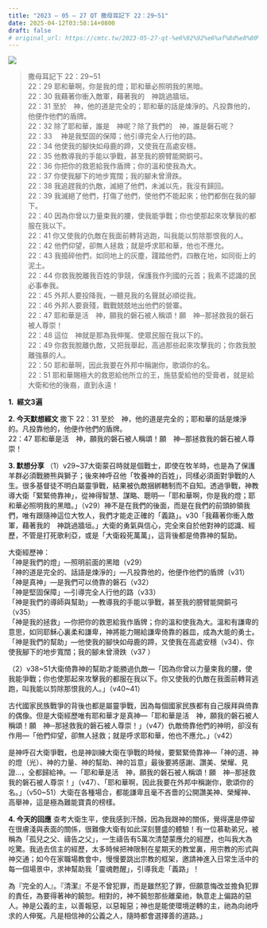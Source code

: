 ```yaml
---
title: "2023 – 05 – 27 QT 撒母耳記下 22：29~51"
date: 2025-04-12T03:58:14+0800
draft: false
# original_url: https://cmtc.tw/2023-05-27-qt-%e6%92%92%e6%af%8d%e8%80%b3%e8%a8%98%e4%b8%8b-22%ef%bc%9a2951
---
```


![](/images/qt.jpg)
> 撒母耳記下 22：29\~51  
> 22：29 耶和華啊，你是我的燈；耶和華必照明我的黑暗。  
> 22：30 我藉著你衝入敵軍，藉著我的　神跳過牆垣。  
> 22：31 至於　神，他的道是完全的；耶和華的話是煉淨的。凡投靠他的，他便作他們的盾牌。  
> 22：32 除了耶和華，誰是　神呢？除了我們的　神，誰是磐石呢？  
> 22：33 　神是我堅固的保障；他引導完全人行他的路。  
> 22：34 他使我的腳快如母鹿的蹄，又使我在高處安穩。  
> 22：35 他教導我的手能以爭戰，甚至我的膀臂能開銅弓。  
> 22：36 你把你的救恩給我作盾牌；你的溫和使我為大。  
> 22：37 你使我腳下的地步寬闊；我的腳未曾滑跌。  
> 22：38 我追趕我的仇敵，滅絕了他們，未滅以先，我沒有歸回。  
> 22：39 我滅絕了他們，打傷了他們，使他們不能起來；他們都倒在我的腳下。  
> 22：40 因為你曾以力量束我的腰，使我能爭戰；你也使那起來攻擊我的都服在我以下。  
> 22：41 你又使我的仇敵在我面前轉背逃跑，叫我能以剪除那恨我的人。  
> 22：42 他們仰望，卻無人拯救；就是呼求耶和華，他也不應允。  
> 22：43 我搗碎他們，如同地上的灰塵，踐踏他們，四散在地，如同街上的泥土。  
> 22：44 你救我脫離我百姓的爭競，保護我作列國的元首；我素不認識的民必事奉我。  
> 22：45 外邦人要投降我，一聽見我的名聲就必順從我。  
> 22：46 外邦人要衰殘，戰戰兢兢地出他們的營寨。  
> 22：47 耶和華是活　神，願我的磐石被人稱頌！願　神─那拯救我的磐石被人尊崇！  
> 22：48 這位　神就是那為我伸冤、使眾民服在我以下的。  
> 22：49 你救我脫離仇敵，又把我舉起，高過那些起來攻擊我的；你救我脫離強暴的人。  
> 22：50 耶和華啊，因此我要在外邦中稱謝你，歌頌你的名。  
> 22：51 耶和華賜極大的救恩給他所立的王，施慈愛給他的受膏者，就是給大衛和他的後裔，直到永遠！

**1.  經文3遍**

**2. 今天默想經文**
撒下 22：31 至於　神，他的道是完全的；耶和華的話是煉淨的。凡投靠他的，他便作他們的盾牌。  
22：47 耶和華是活　神，願我的磐石被人稱頌！願　神─那拯救我的磐石被人尊崇！

**3. 默想分享**
（1）v29\~37大衛蒙召時就是個戰士，即使在牧羊時，也是為了保護羊群必須戰勝熊與獅子；後來神呼召他「牧養神的百姓」，同樣必須面對爭戰的人生。很多基督徒不明白屬靈爭戰，結果被仇敵捆綁轄制而不自知。透過爭戰，神教導大衛「緊緊倚靠神」，從神得智慧、謀略、聰明—「耶和華啊，你是我的燈；耶和華必照明我的黑暗。」（v29）神不是在我們的後面，而是在我們的前頭帥領我們，唯有跟隨神這位大牧人，我們才能走正確的「義路」。v30「我藉著你衝入敵軍，藉著我的　神跳過牆垣。」大衛的勇氣與信心，完全來自於他對神的認識、經歷，不管是打死歌利亞，或是「大衛殺死萬萬」，這背後都是倚靠神的幫助。

大衛經歷神：  
「神是我們的燈」—照明前面的黑暗（v29）  
「神的道是完全的、話語是煉淨的」—凡投靠他的，他便作他們的盾牌（v31）  
「神是真神」—是我們可以倚靠的磐石（v32）  
「神是堅固保障」—引導完全人行他的路（v33）  
「神是我們的導師與幫助」—教導我的手能以爭戰，甚至我的膀臂能開銅弓（v35）  
「神是我的拯救」—你把你的救恩給我作盾牌；你的溫和使我為大。溫和有謙卑的意思，如同耶穌心裏柔和謙卑，神將能力賜給謙卑倚靠的器皿，成為大能的勇士。  
「神是我們的幫助」—他使我的腳快如母鹿的蹄，又使我在高處安穩（v34）、你使我腳下的地步寬闊；我的腳未曾滑跌（v37 ）

（2）v38\~51大衛倚靠神的幫助才能勝過仇敵—「因為你曾以力量束我的腰，使我能爭戰；你也使那起來攻擊我的都服在我以下。你又使我的仇敵在我面前轉背逃跑，叫我能以剪除那恨我的人。」（v40\~41）

古代國家民族戰爭的背後也都是屬靈爭戰，因為每個國家民族都有自己膜拜與倚靠的偶像。但是大衛經歷唯有耶和華才是真神—「耶和華是活　神，願我的磐石被人稱頌！願　神─那拯救我的磐石被人尊崇！」（v47）仇敵倚靠他們的神明，卻沒有作用—「他們仰望，卻無人拯救；就是呼求耶和華，他也不應允。」（v42）

是神呼召大衛爭戰，也是神訓練大衛在爭戰的時候，要緊緊倚靠神—「神的道、神的燈（光）、神的力量、神的幫助、神的旨意」最後要將感謝、讚美、榮耀、見證…，全都歸給神。—「耶和華是活　神，願我的磐石被人稱頌！願　神─那拯救我的磐石被人尊崇！」（v47）、「耶和華啊，因此我要在外邦中稱謝你，歌頌你的名。」（v50\~51）大衛在各種場合，都能謙卑且毫不吝嗇的公開讚美神、榮耀神、高舉神，這是極為難能寶貴的榜樣。

**4. 今天的回應**
查考大衛生平，使我感到汗顏，因為我跟神的關係，覺得還是停留在很膚淺與表面的關係，很難像大衛有如此深刻豐盛的體驗！有一位慕勒弟兄，被稱為「孤兒之父、禱告之父」，一生禱告有5萬次清楚蒙應允的經歷，也叫我大為吃驚。我過去信主的經歷，太多時候把神限制在星期天的教堂裏，用宗教的形式與神交通；如今在家職場教會中，慢慢要跳出宗教的框架，邀請神進入日常生活中的每一個場景中，求神幫助我「靈魂甦醒」，引導我走「義路」！

為『完全的人』。『清潔』不是不曾犯罪，而是雖然犯了罪，但願意悔改並擔負犯罪的責任，為要得著神的饒恕。相對的，神不饒恕那些離棄祂，執意走上偏路的惡人。神是公義的主，以善報惡，以惡報惡；神也是能使環境逆轉的主，祂為向祂呼求的人伸冤。凡是相信神的公義之人，隨時都會選擇善的道路。」
